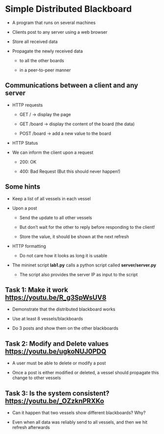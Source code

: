 # Simple Distributed Blackboard

* A program that runs on several machines

* Clients post to any server using a web browser

* Store all received data

* Propagate the newly received data	

  * to all the other boards
  
  * in a peer-to-peer manner
  
## Communications between a client and any server

* HTTP requests

  * GET / -> display the page
  
  * GET /board -> display the content of the board (the data)
  
  * POST /board -> add a new value to the board
  
* HTTP Status

* We can inform the client upon a request

  * 200: OK

  * 400: Bad Request (But this should never happen!)
  
## Some hints

* Keep a list of all vessels in each vessel

* Upon a post

  * Send the update to all other vessels
  
  * But don’t wait for the other to reply before responding to the client!
  
  * Store the value, it should be shown at the next refresh
  
* HTTP formatting

  * Do not care how it looks as long it is usable

* The mininet script **lab1.py**  calls a python script called **server/server.py**

  * The script also provides the server IP as input to the script
  
## Task 1: Make it work https://youtu.be/R_g3SpWsUV8

* Demonstrate that the distributed blackboard works

* Use at least 8 vessels/blackboards

* Do 3 posts and show them on the other blackboards

## Task 2: Modify and Delete values https://youtu.be/ugkoNUJ0PDQ

* A user must be able to delete or modify a post

* Once a post is either modified or deleted, a vessel should propagate this change to other vessels

## Task 3: Is the system consistent? https://youtu.be/_OZzknPRXKo

* Can it happen that two vessels show different blackboards? Why?

* Even when all data was reliably send to all vessels, and then we hit refresh afterwards

